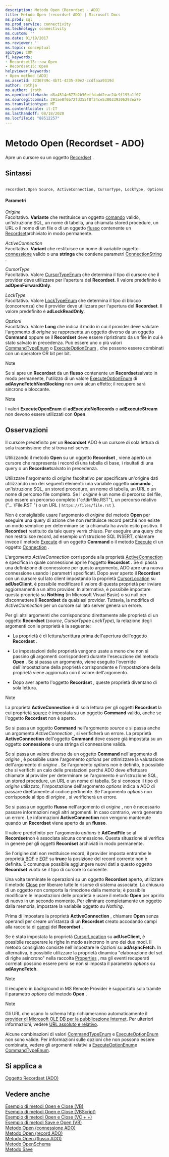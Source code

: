 ```yaml
---
description: Metodo Open (Recordset - ADO)
title: Metodo Open (recordset ADO) | Microsoft Docs
ms.prod: sql
ms.prod_service: connectivity
ms.technology: connectivity
ms.custom: ''
ms.date: 01/19/2017
ms.reviewer: ''
ms.topic: conceptual
apitype: COM
f1_keywords:
- Recordset15::raw_Open
- Recordset15::Open
helpviewer_keywords:
- Open method [ADO]
ms.assetid: 3236749c-4b71-4235-89e2-ccdfaaa9319d
author: rothja
ms.author: jroth
ms.openlocfilehash: d8a4514e677b2b50effdadd2eac24c9f195a1f07
ms.sourcegitcommit: 291ae8f6b72fd355f8f24ce5300339306293ea7e
ms.translationtype: MT
ms.contentlocale: it-IT
ms.lasthandoff: 08/18/2020
ms.locfileid: "88512257"
---
```

# <a name="open-method-ado-recordset"></a>Metodo Open (Recordset - ADO)
Apre un cursore su un oggetto [Recordset](../../../ado/reference/ado-api/recordset-object-ado.md) .  
  
## <a name="syntax"></a>Sintassi  
  
```  
  
recordset.Open Source, ActiveConnection, CursorType, LockType, Options  
```  
  
#### <a name="parameters"></a>Parametri  
 *Origine*  
 Facoltativo. **Variante** che restituisce un oggetto [comando](../../../ado/reference/ado-api/command-object-ado.md) valido, un'istruzione SQL, un nome di tabella, una chiamata stored procedure, un URL o il nome di un file o di un oggetto [flusso](../../../ado/reference/ado-api/stream-object-ado.md) contenente un [Recordset](../../../ado/reference/ado-api/recordset-object-ado.md)archiviato in modo permanente.  
  
 *ActiveConnection*  
 Facoltativo. **Variant** che restituisce un nome di variabile oggetto [connessione](../../../ado/reference/ado-api/connection-object-ado.md) valido o una **stringa** che contiene parametri [ConnectionString](../../../ado/reference/ado-api/connectionstring-property-ado.md) .  
  
 *CursorType*  
 Facoltativo. Valore [CursorTypeEnum](../../../ado/reference/ado-api/cursortypeenum.md) che determina il tipo di cursore che il provider deve utilizzare per l'apertura del **Recordset**. Il valore predefinito è **adOpenForwardOnly**.  
  
 *LockType*  
 Facoltativo. Valore [LockTypeEnum](../../../ado/reference/ado-api/locktypeenum.md) che determina il tipo di blocco (concorrenza) che il provider deve utilizzare per l'apertura del **Recordset**. Il valore predefinito è **adLockReadOnly**.  
  
 *Opzioni*  
 Facoltativo. Valore **Long** che indica il modo in cui il provider deve valutare l'argomento di *origine* se rappresenta un oggetto diverso da un oggetto **Command** oppure se il **Recordset** deve essere ripristinato da un file in cui è stato salvato in precedenza. Può essere uno o più valori [CommandTypeEnum](../../../ado/reference/ado-api/commandtypeenum.md) o [ExecuteOptionEnum](../../../ado/reference/ado-api/executeoptionenum.md) , che possono essere combinati con un operatore OR bit per bit.  
  
> [!NOTE]
>  Se si apre un **Recordset** da un **flusso** contenente un **Recordset**salvato in modo permanente, l'utilizzo di un valore [ExecuteOptionEnum](../../../ado/reference/ado-api/executeoptionenum.md) di **adAsyncFetchNonBlocking** non avrà alcun effetto; il recupero sarà sincrono e bloccante.  
  
> [!NOTE]
>  I valori **ExecuteOpenEnum** di **adExecuteNoRecords** o **adExecuteStream** non devono essere utilizzati con **Open**.  
  
## <a name="remarks"></a>Osservazioni  
 Il cursore predefinito per un **Recordset** ADO è un cursore di sola lettura di sola trasmissione che si trova nel server.  
  
 Utilizzando il metodo **Open** su un oggetto **Recordset** , viene aperto un cursore che rappresenta i record di una tabella di base, i risultati di una query o un **Recordset**salvato in precedenza.  
  
 Utilizzare l'argomento di *origine* facoltativo per specificare un'origine dati utilizzando uno dei seguenti elementi: una variabile oggetto **comando** , un'istruzione SQL, un stored procedure, un nome di tabella, un URL o un nome di percorso file completo. Se l' *origine* è un nome di percorso del file, può essere un percorso completo ("c:\dir\file.RST"), un percorso relativo ("... \File.RST ") o un URL ( `https://files/file.rst` ).  
  
 Non è consigliabile usare l'argomento di *origine* del metodo **Open** per eseguire una query di azione che non restituisce record perché non esiste un modo semplice per determinare se la chiamata ha avuto esito positivo. Il **Recordset** restituito da tale query verrà chiuso. Per eseguire una query che non restituisce record, ad esempio un'istruzione SQL INSERT, chiamare invece il metodo [Execute](../../../ado/reference/ado-api/execute-method-ado-command.md) di un oggetto **Command** o il metodo [Execute](../../../ado/reference/ado-api/execute-method-ado-connection.md) di un oggetto [Connection](../../../ado/reference/ado-api/connection-object-ado.md) .  
  
 L'argomento *ActiveConnection* corrisponde alla proprietà [ActiveConnection](../../../ado/reference/ado-api/activeconnection-property-ado.md) e specifica in quale connessione aprire l'oggetto **Recordset** . Se si passa una definizione di connessione per questo argomento, ADO apre una nuova connessione usando i parametri specificati. Dopo aver aperto il **Recordset** con un cursore sul lato client impostando la proprietà [CursorLocation](../../../ado/reference/ado-api/cursorlocation-property-ado.md) su **adUseClient**, è possibile modificare il valore di questa proprietà per inviare aggiornamenti a un altro provider. In alternativa, è possibile impostare questa proprietà su **Nothing** (in Microsoft Visual Basic) o su null per disconnettere il **Recordset** da qualsiasi provider. Tuttavia, la modifica di *ActiveConnection* per un cursore sul lato server genera un errore.  
  
 Per gli altri argomenti che corrispondono direttamente alle proprietà di un oggetto **Recordset** (*source*, *CursorType*e *LockType*), la relazione degli argomenti con le proprietà è la seguente:  
  
-   La proprietà è di lettura/scrittura prima dell'apertura dell'oggetto **Recordset** .  
  
-   Le impostazioni delle proprietà vengono usate a meno che non si passino gli argomenti corrispondenti durante l'esecuzione del metodo **Open** . Se si passa un argomento, viene eseguito l'override dell'impostazione della proprietà corrispondente e l'impostazione della proprietà viene aggiornata con il valore dell'argomento.  
  
-   Dopo aver aperto l'oggetto **Recordset** , queste proprietà diventano di sola lettura.  
  
> [!NOTE]
>  La proprietà **ActiveConnection** è di sola lettura per gli oggetti **Recordset** la cui proprietà [source](../../../ado/reference/ado-api/source-property-ado-recordset.md) è impostata su un oggetto **Command** valido, anche se l'oggetto **Recordset** non è aperto.  
  
 Se si passa un oggetto **Command** nell'argomento *source* e si passa anche un argomento *ActiveConnection* , si verificherà un errore. La proprietà **ActiveConnection** dell'oggetto **Command** deve essere già impostata su un oggetto **connessione** o una stringa di connessione valida.  
  
 Se si passa un valore diverso da un oggetto **Command** nell'argomento di *origine* , è possibile usare l'argomento *options* per ottimizzare la valutazione dell'argomento di *origine* . Se l'argomento *options* non è definito, è possibile che si verifichi un calo delle prestazioni perché ADO deve effettuare chiamate al provider per determinare se l'argomento è un'istruzione SQL, un stored procedure, un URL o un nome di tabella. Se si conosce il tipo di *origine* utilizzato, l'impostazione dell'argomento *options* indica a ADO di passare direttamente al codice pertinente. Se l'argomento *options* non corrisponde al tipo di *origine* , si verificherà un errore.  
  
 Se si passa un oggetto **flusso** nell'argomento di *origine* , non è necessario passare informazioni negli altri argomenti. In caso contrario, verrà generato un errore. Le informazioni **ActiveConnection** non vengono mantenute quando un **Recordset** viene aperto da un **flusso**.  
  
 Il valore predefinito per l'argomento *options* è **AdCmdFile** se al **Recordset**non è associata alcuna connessione. Questa situazione si verifica in genere per gli oggetti **Recordset** archiviati in modo permanente.  
  
 Se l'origine dati non restituisce record, il provider imposta entrambe le proprietà [BOF](../../../ado/reference/ado-api/bof-eof-properties-ado.md) e [EOF](../../../ado/reference/ado-api/bof-eof-properties-ado.md) su **true**e la posizione del record corrente non è definita. È comunque possibile aggiungere nuovi dati a questo oggetto **Recordset** vuoto se il tipo di cursore lo consente.  
  
 Una volta terminate le operazioni su un oggetto **Recordset** aperto, utilizzare il metodo [Close](../../../ado/reference/ado-api/close-method-ado.md) per liberare tutte le risorse di sistema associate. La chiusura di un oggetto non comporta la rimozione dalla memoria; è possibile modificare le impostazioni delle proprietà e usare il metodo **Open** per aprirlo di nuovo in un secondo momento. Per eliminare completamente un oggetto dalla memoria, impostare la variabile oggetto su *Nothing*.  
  
 Prima di impostare la proprietà **ActiveConnection** , chiamare **Open** senza operandi per creare un'istanza di un **Recordset** creato accodando campi alla raccolta di [campi](../../../ado/reference/ado-api/fields-collection-ado.md) del **Recordset** .  
  
 Se è stata impostata la proprietà [CursorLocation](../../../ado/reference/ado-api/cursorlocation-property-ado.md) su **adUseClient**, è possibile recuperare le righe in modo asincrono in uno dei due modi. Il metodo consigliato consiste nell'impostare le *Opzioni* su **adAsyncFetch**. In alternativa, è possibile utilizzare la proprietà dinamica "elaborazione del set di righe asincrono" nella raccolta [Properties](../../../ado/reference/ado-api/properties-collection-ado.md) , ma gli eventi recuperati correlati possono essere persi se non si imposta il parametro *options* su **adAsyncFetch**.  
  
> [!NOTE]
>  Il recupero in background in MS Remote Provider è supportato solo tramite il parametro *options* del metodo **Open** .  
  
> [!NOTE]
>  Gli URL che usano lo schema http richiameranno automaticamente il [provider di Microsoft OLE DB per la pubblicazione Internet](../../../ado/guide/appendixes/microsoft-ole-db-provider-for-internet-publishing.md). Per ulteriori informazioni, vedere [URL assoluto e relativo](../../../ado/guide/data/absolute-and-relative-urls.md).  
  
 Alcune combinazioni di valori [CommandTypeEnum](../../../ado/reference/ado-api/commandtypeenum.md) e [ExecuteOptionEnum](../../../ado/reference/ado-api/executeoptionenum.md) non sono valide. Per informazioni sulle opzioni che non possono essere combinate, vedere gli argomenti relativi a [ExecuteOptionEnum](../../../ado/reference/ado-api/executeoptionenum.md)e [CommandTypeEnum](../../../ado/reference/ado-api/commandtypeenum.md).  
  
## <a name="applies-to"></a>Si applica a  
 [Oggetto Recordset (ADO)](../../../ado/reference/ado-api/recordset-object-ado.md)  
  
## <a name="see-also"></a>Vedere anche  
 [Esempio di metodi Open e Close (VB)](../../../ado/reference/ado-api/open-and-close-methods-example-vb.md)   
 [Esempio di metodi Open e Close (VBScript)](../../../ado/reference/ado-api/open-and-close-methods-example-vbscript.md)   
 [Esempio di metodi Open e Close (VC + +)](../../../ado/reference/ado-api/open-and-close-methods-example-vc.md)   
 [Esempio di metodi Save e Open (VB)](../../../ado/reference/ado-api/save-and-open-methods-example-vb.md)   
 [Metodo Open (connessione ADO)](../../../ado/reference/ado-api/open-method-ado-connection.md)   
 [Metodo Open (record ADO)](../../../ado/reference/ado-api/open-method-ado-record.md)   
 [Metodo Open (flusso ADO)](../../../ado/reference/ado-api/open-method-ado-stream.md)   
 [Metodo OpenSchema](../../../ado/reference/ado-api/openschema-method.md)   
 [Metodo Save](../../../ado/reference/ado-api/save-method.md)
